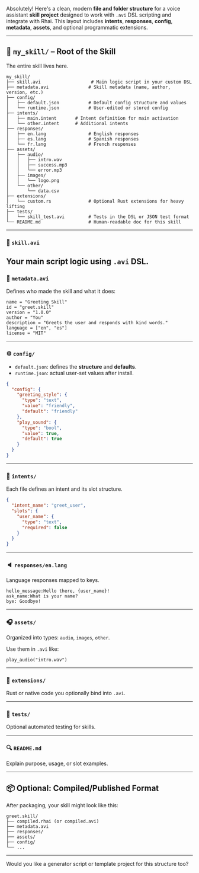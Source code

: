Absolutely! Here's a clean, modern **file and folder structure** for a voice assistant **skill project** designed to work with `.avi` DSL scripting and integrate with Rhai. This layout includes **intents**, **responses**, **config**, **metadata**, **assets**, and optional programmatic extensions.

---

## 📁 `my_skill/` – Root of the Skill
The entire skill lives here.

```
my_skill/
├── skill.avi                   # Main logic script in your custom DSL
├── metadata.avi               # Skill metadata (name, author, version, etc.)
├── config/
│   ├── default.json           # Default config structure and values
│   └── runtime.json           # User-edited or stored config
├── intents/
│   ├── main.intent       # Intent definition for main activation
│   └── other.intent      # Additional intents
├── responses/
│   ├── en.lang                # English responses
│   ├── es.lang                # Spanish responses
│   └── fr.lang                # French responses
├── assets/
│   ├── audio/
│   │   ├── intro.wav
│   │   ├── success.mp3
│   │   └── error.mp3
│   ├── images/
│   │   └── logo.png
│   └── other/
│       └── data.csv
├── extensions/
│   └── custom.rs              # Optional Rust extensions for heavy lifting
├── tests/
│   └── skill_test.avi         # Tests in the DSL or JSON test format
└── README.md                  # Human-readable doc for this skill
```

---

### 🧠 `skill.avi`
Your main script logic using `.avi` DSL.
---

### 📇 `metadata.avi`

Defines who made the skill and what it does:

```avi
name = "Greeting Skill"
id = "greet.skill"
version = "1.0.0"
author = "You"
description = "Greets the user and responds with kind words."
language = ["en", "es"]
license = "MIT"
```

---

### ⚙️ `config/`

- `default.json`: defines the **structure** and **defaults**.
- `runtime.json`: actual user-set values after install.

```json
{
  "config": {
    "greeting_style": {
      "type": "text",
      "value": "friendly",
      "default": "friendly"
    },
    "play_sound": {
      "type": "bool",
      "value": true,
      "default": true
    }
  }
}
```

---

### 💬 `intents/`

Each file defines an intent and its slot structure.

```json
{
  "intent_name": "greet_user",
  "slots": {
    "user_name": {
      "type": "text",
      "required": false
    }
  }
}
```

---

### 🔈 `responses/en.lang`

Language responses mapped to keys.

```plantuml
hello_message:Hello there, {user_name}!
ask_name:What is your name?
bye: Goodbye!
```

---

### 🎧 `assets/`

Organized into types: `audio`, `images`, `other`.

Use them in `.avi` like:

```avi
play_audio("intro.wav")
```

---

### 🧩 `extensions/`

Rust or native code you optionally bind into `.avi`.

---

### 🧪 `tests/`

Optional automated testing for skills.

---

### 🔍 `README.md`

Explain purpose, usage, or slot examples.

---

## 📦 Optional: Compiled/Published Format

After packaging, your skill might look like this:

```
greet.skill/
├── compiled.rhai (or compiled.avi)
├── metadata.avi
├── responses/
├── assets/
├── config/
└── ...
```

---

Would you like a generator script or template project for this structure too?